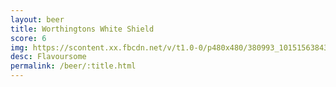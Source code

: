 ```yaml
---
layout: beer
title: Worthingtons White Shield
score: 6
img: https://scontent.xx.fbcdn.net/v/t1.0-0/p480x480/380993_10151563843448745_1342021225_n.jpg?oh=ef3332406793dbbac240d791e8b896e2&oe=58CBFA09
desc: Flavoursome
permalink: /beer/:title.html
---
```

